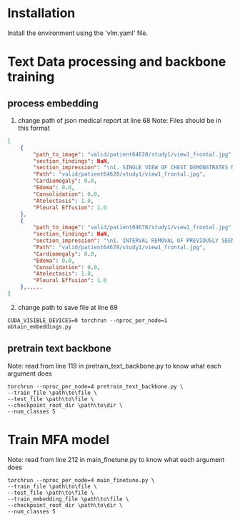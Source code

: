 # Installation

Install the environment using the 'vlm.yaml' file.

# Text Data processing and backbone training

## process embedding

1. change path of json medical report at line 68
Note: Files should be in this format
```json
[
    {
        "path_to_image": "valid/patient64620/study1/view1_frontal.jpg",
        "section_findings": NaN,
        "section_impression": "\n1. SINGLE VIEW OF CHEST DEMONSTRATES NO SIGNIFICANT INTERVAL\nCHANGE IN POSITION OF BILATERAL CHEST TUBES. MEDIAN STERNOTOMY\nWIRES ARE UNCHANGED.\n2. PREVIOUSLY DESCRIBED LEFT APICAL PNEUMOTHORAX IS NOT WELL SEEN\nON TODAY'S STUDY. NO LARGE PNEUMOTHORAX IS IDENTIFIED.\n3. THERE HAS BEEN INTERVAL INCREASE IN THE LEFT PLEURAL EFFUSION\nWITH PERSISTENT RETROCARDIAC ATELECTASIS. SMALL RIGHT PLEURAL\nEFFUSION REMAINS.\n",
        "Path": "valid/patient64620/study1/view1_frontal.jpg",
        "Cardiomegaly": 0.0,
        "Edema": 0.0,
        "Consolidation": 0.0,
        "Atelectasis": 1.0,
        "Pleural Effusion": 1.0
    },
    {
        "path_to_image": "valid/patient64678/study1/view1_frontal.jpg",
        "section_findings": NaN,
        "section_impression": "\n1. INTERVAL REMOVAL OF PREVIOUSLY SEEN SKIN STAPLES.\n2. STABLE APPEARANCE OF THE HEART AND LUNGS, WITH NO SIGNIFICANT\nINTERVAL CHANGE IN PULMONARY EDEMA AND RETROCARDIAC LEFT LOWER LOBE\nATELECTASIS, CONSOLIDATION AND/OR EFFUSION.\n",
        "Path": "valid/patient64678/study1/view1_frontal.jpg",
        "Cardiomegaly": 0.0,
        "Edema": 0.0,
        "Consolidation": 0.0,
        "Atelectasis": 1.0,
        "Pleural Effusion": 1.0
    },.....
]
```
2. change path to save file at line 69

```
CUDA_VISIBLE_DEVICES=0 torchrun --nproc_per_node=1 obtain_embeddings.py
```

## pretrain text backbone
Note: read from line 119 in pretrain_text_backbone.py to know what each argument does

```
torchrun --nproc_per_node=4 pretrain_text_backbone.py \
--train_file \path\to\file \
--test_file \path\to\file \
--checkpoint_root_dir \path\to\dir \
--num_classes 5
```

# Train MFA model
Note: read from line 212 in main_finetune.py to know what each argument does
```
torchrun --nproc_per_node=4 main_finetune.py \
--train_file \path\to\file \
--test_file \path\to\file \
--train_embedding_file \path\to\file \
--checkpoint_root_dir \path\to\dir \
--num_classes 5
```